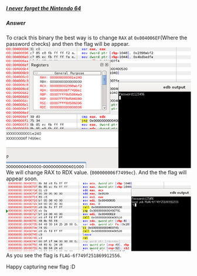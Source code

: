 ##### [I never forget the Nintendo 64](http://ringzer0team.com/challenges/36)
##### Answer

To crack this binary the best way is to change `RAX` at `0x004006EF`(Where the password checks) and then the flag will be appear.  
![cmp](compare.png)  
We will change RAX to RDX value. (`000000006f7499ec`). And the the flag will appear soon.  
![flag](flag.png)  
As you see the flag is `FLAG-6f749f251869912556`.  

Happy capturing new flag :D
